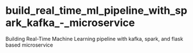 # build_real_time_ml_pipeline_with_spark_kafka_-_microservice
Building Real-Time Machine Learning pipeline with kafka, spark, and flask based microservice
